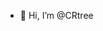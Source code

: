 - 👋 Hi, I’m @CRtree

<!---
CRtree/CRtree is a ✨ special ✨ repository because its `README.md` (this file) appears on your GitHub profile.
You can click the Preview link to take a look at your changes.
--->
